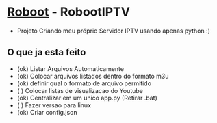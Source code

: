 # [Roboot](http://www.roboot.com.br) - RobootIPTV
* Projeto Criando meu próprio Servidor IPTV usando apenas python :) 

## O que ja esta feito

* (ok) Listar Arquivos Automaticamente
* (ok) Colocar arquivos listados dentro do formato m3u
* (ok) definir qual o formato de arquivo permitido
* (  ) Colocar listas de visualizacao do Youtube
* (ok) Centralizar em um unico app.py (Retirar .bat)
* (  ) Fazer versao para linux
* (ok) Criar config.json
